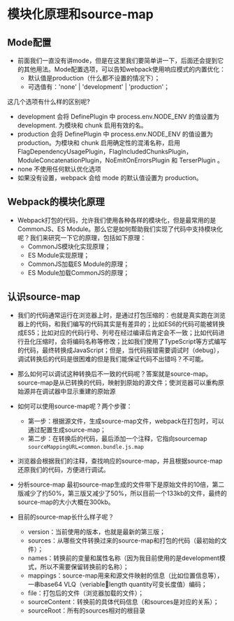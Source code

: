 # 模块化原理和source-map

## Mode配置

* 前面我们一直没有讲mode，但是在这里我们要简单讲一下，后面还会提到它的其他用法。Mode配置选项，可以告知webpack使用响应模式的内置优化：
    * 默认值是production（什么都不设置的情况下）；
    * 可选值有：'none' | 'development' | 'production'；

这几个选项有什么样的区别呢?

* development 会将 DefinePlugin 中 process.env.NODE_ENV 的值设置为 development. 为模块和 chunk 启用有效的名。
* production 会将 DefinePlugin 中 process.env.NODE_ENV 的值设置为 production。为模块和 chunk 启用确定性的混淆名称，启用FlagDependencyUsagePlugin，FlagIncludedChunksPlugin，ModuleConcatenationPlugin，NoEmitOnErrorsPlugin 和 TerserPlugin 。
* none 不使用任何默认优化选项
* 如果没有设置，webpack 会给 mode 的默认值设置为 production。

## Webpack的模块化原理

* Webpack打包的代码，允许我们使用各种各样的模块化，但是最常用的是CommonJS、ES Module。那么它是如何帮助我们实现了代码中支持模块化呢？我们来研究一下它的原理，包括如下原理：
    * CommonJS模块化实现原理；
    * ES Module实现原理；
    * CommonJS加载ES Module的原理；
    * ES Module加载CommonJS的原理；

## 认识source-map

* 我们的代码通常运行在浏览器上时，是通过打包压缩的：也就是真实跑在浏览器上的代码，和我们编写的代码其实是有差异的；比如ES6的代码可能被转换成ES5；比如对应的代码行号、列号在经过编译后肯定会不一致；比如代码进行丑化压缩时，会将编码名称等修改；比如我们使用了TypeScript等方式编写的代码，最终转换成JavaScript；但是，当代码报错需要调试时（debug），调试转换后的代码是很困难的但是我们能保证代码不出错吗？不可能。

* 那么如何可以调试这种转换后不一致的代码呢？答案就是source-map。source-map是从已转换的代码，映射到原始的源文件；使浏览器可以重构原始源并在调试器中显示重建的原始源

* 如何可以使用source-map呢？两个步骤：
    * 第一步：根据源文件，生成source-map文件，webpack在打包时，可以通过配置生成source-map；
    * 第二步：在转换后的代码，最后添加一个注释，它指向sourcemap `sourceMappingURL=common.bundle.js.map`

* 浏览器会根据我们的注释，查找响应的source-map，并且根据source-map还原我们的代码，方便进行调试。

* 分析source-map 最初source-map生成的文件带下是原始文件的10倍，第二版减少了约50%，第三版又减少了50%，所以目前一个133kb的文件，最终的source-map的大小大概在300kb。

* 目前的source-map长什么样子呢？
    * version：当前使用的版本，也就是最新的第三版；
    * sources：从哪些文件转换过来的source-map和打包的代码（最初始的文件）；
    * names：转换前的变量和属性名称（因为我目前使用的是development模式，所以不需要保留转换前的名称）；
    * mappings：source-map用来和源文件映射的信息（比如位置信息等），一串base64 VLQ（veriablelength quantity可变长度值）编码；
    * file：打包后的文件（浏览器加载的文件）；
    * sourceContent：转换前的具体代码信息（和sources是对应的关系）；
    * sourceRoot：所有的sources相对的根目录

